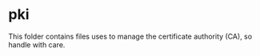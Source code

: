 # pki

This folder contains files uses to manage the certificate authority (CA), so
handle with care.

